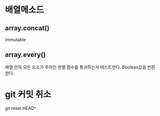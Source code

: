 # 배열메소드

## array.concat()

immutable

## array.every()

배열 안의 모든 요소가 주어진 판별 함수를 통과하는지 테스트한다. Boolean값을 반환한다.

# git 커밋 취소

git reset HEAD^
